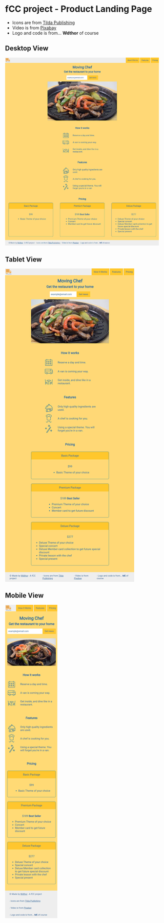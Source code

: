 # fCC project - Product Landing Page

- Icons are from [Tilda Publishing](https://tilda.cc)
- Video is from [Pixabay](https://pixabay.com/videos/id-11632/)
- Logo and code is from... **Wdthor** of course

## Desktop View
![](readme-images/product-landing-page-desktop.jpg)

## Tablet View
![](readme-images/product-landing-page-tablet.jpg)

## Mobile View
![](readme-images/product-landing-page-mobile.jpg)
